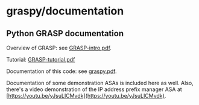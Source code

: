 # graspy/documentation
## Python GRASP documentation

Overview of GRASP: see [GRASP-intro.pdf](./GRASP-intro.pdf).

Tutorial: [GRASP-tutorial.pdf](https://github.com/becarpenter/graspdoc/blob/main/GRASP-tutorial.pdf)

Documentation of this code: see [graspy.pdf](./graspy.pdf).

Documentation of some demonstration ASAs is included here as well. Also, there's a video demonstration of the IP address prefix manager ASA at 
[https://youtu.be/yJsuLICMvdk](https://youtu.be/yJsuLICMvdk).

